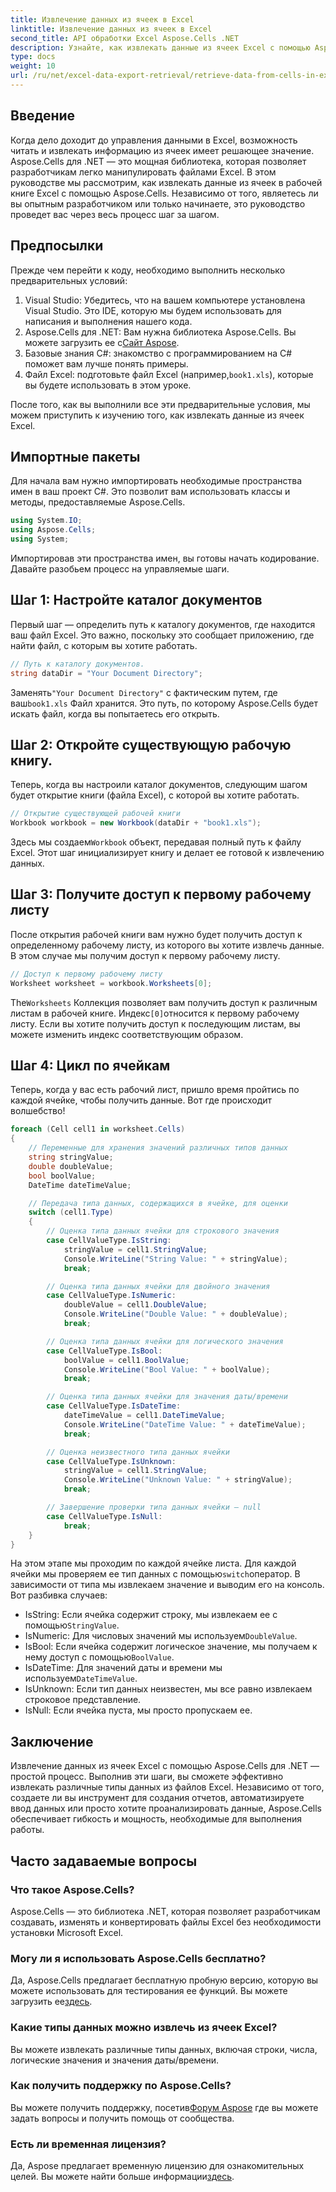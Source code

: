 ```yaml
---
title: Извлечение данных из ячеек в Excel
linktitle: Извлечение данных из ячеек в Excel
second_title: API обработки Excel Aspose.Cells .NET
description: Узнайте, как извлекать данные из ячеек Excel с помощью Aspose.Cells для .NET, в этом пошаговом руководстве, которое идеально подойдет как новичкам, так и опытным разработчикам.
type: docs
weight: 10
url: /ru/net/excel-data-export-retrieval/retrieve-data-from-cells-in-excel/
---
```

## Введение

Когда дело доходит до управления данными в Excel, возможность читать и извлекать информацию из ячеек имеет решающее значение. Aspose.Cells для .NET — это мощная библиотека, которая позволяет разработчикам легко манипулировать файлами Excel. В этом руководстве мы рассмотрим, как извлекать данные из ячеек в рабочей книге Excel с помощью Aspose.Cells. Независимо от того, являетесь ли вы опытным разработчиком или только начинаете, это руководство проведет вас через весь процесс шаг за шагом.

## Предпосылки

Прежде чем перейти к коду, необходимо выполнить несколько предварительных условий:

1. Visual Studio: Убедитесь, что на вашем компьютере установлена Visual Studio. Это IDE, которую мы будем использовать для написания и выполнения нашего кода.
2.  Aspose.Cells для .NET: Вам нужна библиотека Aspose.Cells. Вы можете загрузить ее с[Сайт Aspose](https://releases.aspose.com/cells/net/).
3. Базовые знания C#: знакомство с программированием на C# поможет вам лучше понять примеры.
4.  Файл Excel: подготовьте файл Excel (например,`book1.xls`), которые вы будете использовать в этом уроке.

После того, как вы выполнили все эти предварительные условия, мы можем приступить к изучению того, как извлекать данные из ячеек Excel.

## Импортные пакеты

Для начала вам нужно импортировать необходимые пространства имен в ваш проект C#. Это позволит вам использовать классы и методы, предоставляемые Aspose.Cells.

```csharp
using System.IO;
using Aspose.Cells;
using System;
```

Импортировав эти пространства имен, вы готовы начать кодирование. Давайте разобьем процесс на управляемые шаги.

## Шаг 1: Настройте каталог документов

Первый шаг — определить путь к каталогу документов, где находится ваш файл Excel. Это важно, поскольку это сообщает приложению, где найти файл, с которым вы хотите работать.


```csharp
// Путь к каталогу документов.
string dataDir = "Your Document Directory";
```

 Заменять`"Your Document Directory"` с фактическим путем, где ваш`book1.xls` Файл хранится. Это путь, по которому Aspose.Cells будет искать файл, когда вы попытаетесь его открыть.

## Шаг 2: Откройте существующую рабочую книгу.

Теперь, когда вы настроили каталог документов, следующим шагом будет открытие книги (файла Excel), с которой вы хотите работать.


```csharp
// Открытие существующей рабочей книги
Workbook workbook = new Workbook(dataDir + "book1.xls");
```

 Здесь мы создаем`Workbook` объект, передавая полный путь к файлу Excel. Этот шаг инициализирует книгу и делает ее готовой к извлечению данных.

## Шаг 3: Получите доступ к первому рабочему листу

После открытия рабочей книги вам нужно будет получить доступ к определенному рабочему листу, из которого вы хотите извлечь данные. В этом случае мы получим доступ к первому рабочему листу.


```csharp
// Доступ к первому рабочему листу
Worksheet worksheet = workbook.Worksheets[0];
```

 The`Worksheets` Коллекция позволяет вам получить доступ к различным листам в рабочей книге. Индекс`[0]`относится к первому рабочему листу. Если вы хотите получить доступ к последующим листам, вы можете изменить индекс соответствующим образом.

## Шаг 4: Цикл по ячейкам

Теперь, когда у вас есть рабочий лист, пришло время пройтись по каждой ячейке, чтобы получить данные. Вот где происходит волшебство!


```csharp
foreach (Cell cell1 in worksheet.Cells)
{
    // Переменные для хранения значений различных типов данных
    string stringValue;
    double doubleValue;
    bool boolValue;
    DateTime dateTimeValue;

    // Передача типа данных, содержащихся в ячейке, для оценки
    switch (cell1.Type)
    {
        // Оценка типа данных ячейки для строкового значения
        case CellValueType.IsString:
            stringValue = cell1.StringValue;
            Console.WriteLine("String Value: " + stringValue);
            break;

        // Оценка типа данных ячейки для двойного значения
        case CellValueType.IsNumeric:
            doubleValue = cell1.DoubleValue;
            Console.WriteLine("Double Value: " + doubleValue);
            break;

        // Оценка типа данных ячейки для логического значения
        case CellValueType.IsBool:
            boolValue = cell1.BoolValue;
            Console.WriteLine("Bool Value: " + boolValue);
            break;

        // Оценка типа данных ячейки для значения даты/времени
        case CellValueType.IsDateTime:
            dateTimeValue = cell1.DateTimeValue;
            Console.WriteLine("DateTime Value: " + dateTimeValue);
            break;

        // Оценка неизвестного типа данных ячейки
        case CellValueType.IsUnknown:
            stringValue = cell1.StringValue;
            Console.WriteLine("Unknown Value: " + stringValue);
            break;

        // Завершение проверки типа данных ячейки — null
        case CellValueType.IsNull:
            break;
    }
}
```

 На этом этапе мы проходим по каждой ячейке листа. Для каждой ячейки мы проверяем ее тип данных с помощью`switch`оператор. В зависимости от типа мы извлекаем значение и выводим его на консоль. Вот разбивка случаев:

-  IsString: Если ячейка содержит строку, мы извлекаем ее с помощью`StringValue`.
-  IsNumeric: Для числовых значений мы используем`DoubleValue`.
-  IsBool: Если ячейка содержит логическое значение, мы получаем к нему доступ с помощью`BoolValue`.
-  IsDateTime: Для значений даты и времени мы используем`DateTimeValue`.
- IsUnknown: Если тип данных неизвестен, мы все равно извлекаем строковое представление.
- IsNull: Если ячейка пуста, мы просто пропускаем ее.

## Заключение

Извлечение данных из ячеек Excel с помощью Aspose.Cells для .NET — простой процесс. Выполнив эти шаги, вы сможете эффективно извлекать различные типы данных из файлов Excel. Независимо от того, создаете ли вы инструмент для создания отчетов, автоматизируете ввод данных или просто хотите проанализировать данные, Aspose.Cells обеспечивает гибкость и мощность, необходимые для выполнения работы.

## Часто задаваемые вопросы

### Что такое Aspose.Cells?  
Aspose.Cells — это библиотека .NET, которая позволяет разработчикам создавать, изменять и конвертировать файлы Excel без необходимости установки Microsoft Excel.

### Могу ли я использовать Aspose.Cells бесплатно?  
Да, Aspose.Cells предлагает бесплатную пробную версию, которую вы можете использовать для тестирования ее функций. Вы можете загрузить ее[здесь](https://releases.aspose.com/).

### Какие типы данных можно извлечь из ячеек Excel?  
Вы можете извлекать различные типы данных, включая строки, числа, логические значения и значения даты/времени.

### Как получить поддержку по Aspose.Cells?  
 Вы можете получить поддержку, посетив[Форум Aspose](https://forum.aspose.com/c/cells/9) где вы можете задать вопросы и получить помощь от сообщества.

### Есть ли временная лицензия?  
 Да, Aspose предлагает временную лицензию для ознакомительных целей. Вы можете найти больше информации[здесь](https://purchase.aspose.com/temporary-license/).
